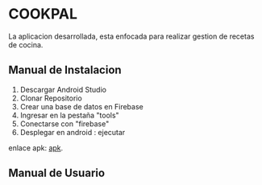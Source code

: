 # COOKPAL 

La aplicacion desarrollada, esta enfocada para realizar gestion de recetas de cocina.

## Manual de Instalacion

1. Descargar Android Studio
2. Clonar Repositorio
3. Crear una base de datos en Firebase
4. Ingresar en la pestaña "tools"
5. Conectarse con "firebase"
6. Desplegar en android : ejecutar

enlace apk: [apk](https://epnecuador-my.sharepoint.com/:f:/g/personal/kevin_pinanjota_epn_edu_ec/EpNlowVaCClKqTB1HEyqFPEBhFgWHsfUWbXO0aPghyhXtQ?e=bgvwnU).

## Manual de Usuario



